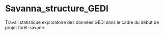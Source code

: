 # Savanna_structure_GEDI

Travail statistique exploratoire des données GEDI dans le cadre du début de projet forêt-savane.
